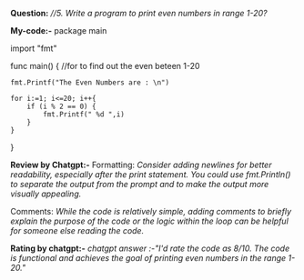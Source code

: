 **Question:**
*//5. Write a program to print even numbers in range 1-20?*

**My-code:-**
package main

import "fmt"

func main()  {
	//for to find out the even beteen 1-20
	
    fmt.Printf("The Even Numbers are : \n")

	for i:=1; i<=20; i++{
		if (i % 2 == 0) {	
			fmt.Printf(" %d ",i)
		}		
	}
}

                                        
**Review by Chatgpt:-**
Formatting:
*Consider adding newlines for better readability, especially after the print statement. You could use fmt.Println() to separate the output from the prompt and to make the output more visually appealing.*

Comments:
*While the code is relatively simple, adding comments to briefly explain the purpose of the code or the logic within the loop can be helpful for someone else reading the code.*

**Rating by chatgpt:-**
*chatgpt answer :-"I'd rate the code as 8/10. The code is functional and achieves the goal of printing even numbers in the range 1-20."*
